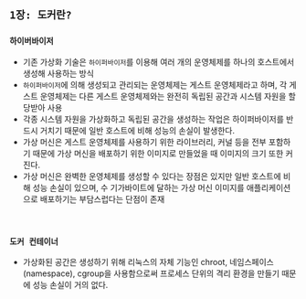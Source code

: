 ## `1장: 도커란?`

### `하이버바이저`

- 기존 가상화 기술은 `하이퍼바이저`를 이용해 여러 개의 운영체제를 하나의 호스트에서 생성해 사용하는 방식
- `하이퍼바이저`에 의해 생성되고 관리되는 운영체제는 게스트 운영체제라고 하며, 각 게스트 운영체제는 다른 게스트 운영체제와는 완전히 독립된 공간과 시스템 자원을 할당받아 사용
- 각종 시스템 자원을 가상화하고 독립된 공간을 생성하는 작업은 하이퍼바이저를 반드시 거치기 때문에 일반 호스트에 비해 성능의 손실이 발생한다.
- 가상 머신은 게스트 운영체제를 사용하기 위한 라이브러리, 커널 등을 전부 포함하기 때문에 가상 머신을 배포하기 위한 이미지로 만들었을 때 이미지의 크기 또한 커진다.
- 가상 머신은 완벽한 운영체제를 생성할 수 있다는 장점은 있지만 일반 호스트에 비해 성능 손실이 있으며, 수 기가바이트에 달하는 가상 머신 이미지를 애플리케이션으로 배포하기는 부담스럽다는 단점이 존재

<br>

### `도커 컨테이너`

- 가상화된 공간은 생성하기 위해 리눅스의 자체 기능인 chroot, 네임스페이스(namespace), cgroup을 사용함으로써 프로세스 단위의 격리 환경을 만들기 때문에 성능 손실이 거의 없다.